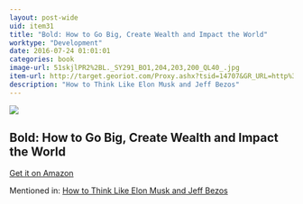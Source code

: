 ```yaml
---
layout: post-wide
uid: item31
title: "Bold: How to Go Big, Create Wealth and Impact the World"
worktype: "Development"
date: 2016-07-24 01:01:01
categories: book
image-url: 51skjlPR2%2BL._SY291_BO1,204,203,200_QL40_.jpg
item-url: http://target.georiot.com/Proxy.ashx?tsid=14707&GR_URL=http%3A%2F%2Fwww.amazon.com%2FBold-Create-Wealth-Impact-World%2Fdp%2F1476709564%2F
description: "How to Think Like Elon Musk and Jeff Bezos"
---
```

<a href="http://target.georiot.com/Proxy.ashx?tsid=14707&GR_URL=http%3A%2F%2Fwww.amazon.com%2FBold-Create-Wealth-Impact-World%2Fdp%2F1476709564%2F" target="blank"><img src="../../../../img/thumbs/51skjlPR2%2BL._SY291_BO1,204,203,200_QL40_.jpg" class="prod-img"></a>
<h2>Bold: How to Go Big, Create Wealth and Impact the World</h2>
<p><a href="http://target.georiot.com/Proxy.ashx?tsid=14707&GR_URL=http%3A%2F%2Fwww.amazon.com%2FBold-Create-Wealth-Impact-World%2Fdp%2F1476709564%2F" target="blank">Get it on Amazon</a><p>
<p>Mentioned in: <a href="http://fourhourworkweek.com/2015/01/20/elon-musk-and-jeff-bezos/" target="blank">How to Think Like Elon Musk and Jeff Bezos</a></p>
